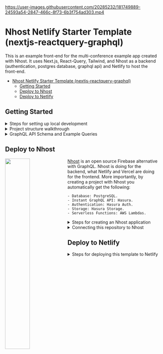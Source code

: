 https://user-images.githubusercontent.com/20285232/181749889-24593a54-2847-466c-8f73-6b3f754ad303.mp4

# Nhost Netlify Starter Template (nextjs-reactquery-graphql)

This is an example front-end for the multi-conference example app created with Nhost. It uses Next.js, React-Query, Tailwind, and Nhost as a backend (authentication, postgres database, graphql api) and Netlify to host the front-end.

- [Nhost Netlify Starter Template (nextjs-reactquery-graphql)](#nhost-netlify-starter-template-nextjs-reactquery-graphql)
  - [Getting Started](#getting-started)
  - [Deploy to Nhost](#deploy-to-nhost)
  - [Deploy to Netlify](#deploy-to-netlify)

## Getting Started

<details><summary>Steps for setting up local development</h6></summary>

<p>
1. Clone the repository

```sh
git clone https://github.com/nhost/nhost
cd nhost
```

2. Install the dependencies

```sh
yarn install
```

3. Terminal 1: Start Nhost

```sh
nhost dev
```

4. Terminal 2: Start the Vue application

```sh
yarn dev
```

</p>
</details>

<details><summary>Project structure walkthrough</summary>

Inside this folder you are going to see both the specification for the backend (Nhost) and the front-end (Vue):

```
/
├── nhost/
├── .nhost/
├── public/
│   └── favicon.ico
├── src/
│   ├── components/
│   │   └── ...vue
│   └── pages/
│       └── IndexPage.vue
└── package.json
```

</details>

<details><summary>GraphQL API Schema and Example Queries</h6></summary>
<p>

```graphql
query ConferencesQuery {
  conferences(where: {featured: {_eq: true}}) {
    id
    name
    speakers {
      name
    }
    talks {
      name
      speaker {
        name
        bio
      }
    }
  }
}
```

```graphql
query Speakers {
  speakers {
    id
    name
    bio
    social
    job_description
    avatar_url
  }
}
```

```graphql
query Talks {
  talks {
    id
    name
    start_date
    end_date
    speaker {
      name
    }
  }
}
```

</p>
</details>

## Deploy to Nhost
    
<img align="left" width="40%" src="https://user-images.githubusercontent.com/20285232/181691897-1269d9d3-94fb-4958-ac27-83a70ab00309.png" > 

[Nhost](https://nhost.io/) is an open source Firebase alternative with GraphQL. Nhost is doing for the backend, what Netlify and Vercel are doing for the frontend. More importantly, by creating a project with Nhost you automatically get the following:
~~~
- Database: PostgreSQL.
- Instant GraphQL API: Hasura.
- Authentication: Hasura Auth.
- Storage: Hasura Storage.
- Serverless Functions: AWS Lambdas.
~~~

<details><summary>Steps for creating an Nhost application</h6></summary>

Log in to your Nhost dashboard and click the **Create your first app** button.

<p align="center" width="100%">
    <img width="55%"" src="https://docs.nhost.io/assets/images/create-app-step-1-64d13fc87fac1d0989da25857e1c3811.png"> 
</p>

Next, give your new Nhost app a name, select a geographic region for your Nhost services and click Create App.

<p align="center" width="100%">
    <img width="55%"" src="https://docs.nhost.io/assets/images/create-app-step-2-823c33a87887cbe28da98a85219dcc59.png"> 
</p>

After a few seconds, you should get a PostgreSQL database, a GraphQL API with Hasura, file storage, and authentication set up.

</details>
<details><summary>Connecting this repository to Nhost</h6></summary>
Nhost supports a git-based workflow which means that you can safely work locally with the CLI and when you are ~~confident~~ with your changes, you can push to your repository and your application will be automatically deployed (any following updates you push to your code will also be automatically be deployed.) To allow this, you need to connect this repository to your Nhost projects through the Nhost console:

1. Fork/clone this repository to your GitHub account.

2. Provide the require permissions to select this repository to the official Nhost GitHub application.

3. Find your repository on the Nhost Console & connect it:

<p align="center" width="100%">
    <img width="55%"" src="https://user-images.githubusercontent.com/20285232/181070306-851187ca-6595-4cdc-b458-b62b479479db.png"> 
</p>

4. Once connected, the application will automatically deploy.

<p align="center" width="100%" height="100%">
    <img width="55%"" src="https://user-images.githubusercontent.com/20285232/181070624-f12571a4-6b77-4a2f-acab-9e156306b392.png"> 
</p>

5. Add changes to your application. Any changes you push to your repository will also be automatically be deployed (you can see your deployments on the "Deployments" section of the console)


<p align="center" width="100%">
    <img width="55%"" src="https://user-images.githubusercontent.com/20285232/181070633-c3c67e94-981c-4574-954b-c643448f387e.png"> 
</p>

</p>
</details>
                                                                                                                                 
## Deploy to Netlify
                                                                                                                                 
<details><summary>Steps for deploying this template to Netlify</h6></summary>
                                                                                                                                 
1. Clone this repo: ``
2. Make sure you are in the correct directory and run`yarn install` (or `npm install`.)
3. Run `yarn dev` (or `npm run dev`.)
4. Make your desired changes to the front-end.
5. Provide the necessary permissions to the Netlify application for your GitHub repository.
6. Add the correct environment variables from your Nhost application:

```
NEXT_PUBLIC_NHOST_SUBDOMAIN=YOUR_NHOST_APP_SUBDOMAIN
NEXT_PUBLIC_NHOST_REGION=YOUR_NHOST_APP_REGION
```
                                                                                                                                 
You can select these variables from your app overview:
                                                                                                                                 
<p align="center" width="100%">
<img width="50%"" src="https://user-images.githubusercontent.com/20285232/181790261-065d7e61-6986-4acc-94d7-5a7f828da76d.png"> 
</p>

Add the variables to your Netlify Deployment:     
  
<p align="center" width="100%">
<img width="50%"" src="https://user-images.githubusercontent.com/20285232/181789867-ebd6a197-8125-47a1-9bd1-8f8f01e24f29.png"> 
</p>
</details>
                                                                                                                             
